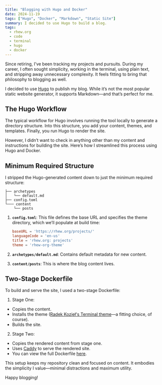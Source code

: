 ```yaml
---
title: "Blogging with Hugo and Docker"
date: 2024-11-19
tags: ["Hugo", "Docker", "Markdown", "Static Site"]
summary: I decided to use Hugo to build a blog.
tags:
  - rhew.org
  - code
  - terminal
  - hugo
  - docker
---
```


Since retiring, I’ve been tracking my projects and pursuits. During my career, I often sought simplicity, working in the terminal, using plain text, and stripping away unnecessary complexity. It feels fitting to bring that philosophy to blogging as well.

I decided to use [Hugo](https://gohugo.io/) to publish my blog. While it’s not the most popular static website generator, it supports Markdown—and that’s perfect for me.

## The Hugo Workflow

The typical workflow for Hugo involves running the tool locally to generate a directory structure. Into this structure, you add your content, themes, and templates. Finally, you run Hugo to render the site. 

However, I didn’t want to check in anything other than my content and instructions for building the site. Here’s how I streamlined this process using Hugo and Docker.

## Minimum Required Structure

I stripped the Hugo-generated content down to just the minimum required structure:

```
├── archetypes
│   └── default.md
├── config.toml
└─── content
    └── posts
```


1. **`config.toml`**: This file defines the base URL and specifies the theme directory, which we’ll populate at build time:
   ```toml
   baseURL = 'https://rhew.org/projects/'
   languageCode = 'en-us'
   title = 'rhew.org: projects'
   theme = 'rhew-org-theme'
   ```
2. **`archetypes/default.md`**: Contains default metadata for new content.

3. **`content/posts`**: This is where the blog content lives.

## Two-Stage Dockerfile

To build and serve the site, I used a two-stage Dockerfile:

1. Stage One:
  - Copies the content.
  - Installs the theme ([Radek Kozieł's Terminal theme](https://github.com/panr/hugo-theme-terminal/)—a fitting choice, of course).
  - Builds the site.

2. Stage Two:
  - Copies the rendered content from stage one.
  - Uses [Caddy](https://caddyserver.com/) to serve the rendered site.
  - You can view the full Dockerfile [here](https://github.com/rhew/rhew.org/blob/main/Dockerfile.rhew.org).

This setup keeps my repository clean and focused on content. It embodies the simplicity I value—minimal distractions and maximum utility.

Happy blogging!



